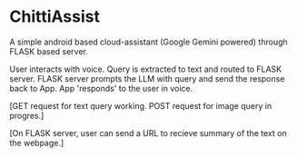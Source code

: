 # ChittiAssist

A simple android based cloud-assistant (Google Gemini powered) through FLASK based server. 

User interacts with voice. 
Query is extracted to text and routed to FLASK server.
FLASK server prompts the LLM with query and send the response back to App.
App 'responds' to the user in voice. 

[GET request for text query working. POST request for image query in progres.]


[On FLASK server, user can send a URL to recieve summary of the text on the webpage.]
